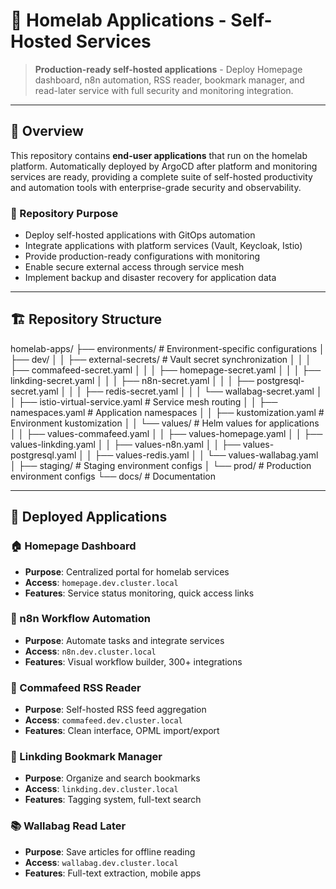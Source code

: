 # 🚀 Homelab Applications - Self-Hosted Services

> **Production-ready self-hosted applications** - Deploy Homepage dashboard, n8n automation, RSS reader, bookmark manager, and read-later service with full security and monitoring integration.

---

## 📖 Overview

This repository contains **end-user applications** that run on the homelab platform. Automatically deployed by ArgoCD after platform and monitoring services are ready, providing a complete suite of self-hosted productivity and automation tools with enterprise-grade security and observability.

### 🎯 Repository Purpose

- Deploy self-hosted applications with GitOps automation
- Integrate applications with platform services (Vault, Keycloak, Istio)
- Provide production-ready configurations with monitoring
- Enable secure external access through service mesh
- Implement backup and disaster recovery for application data

---

## 🏗️ Repository Structure

homelab-apps/
├── environments/                    # Environment-specific configurations
│   ├── dev/
│   │   ├── external-secrets/       # Vault secret synchronization
│   │   │   ├── commafeed-secret.yaml
│   │   │   ├── homepage-secret.yaml
│   │   │   ├── linkding-secret.yaml
│   │   │   ├── n8n-secret.yaml
│   │   │   ├── postgresql-secret.yaml
│   │   │   ├── redis-secret.yaml
│   │   │   └── wallabag-secret.yaml
│   │   ├── istio-virtual-service.yaml  # Service mesh routing
│   │   ├── namespaces.yaml          # Application namespaces
│   │   ├── kustomization.yaml       # Environment kustomization
│   │   └── values/                  # Helm values for applications
│   │       ├── values-commafeed.yaml
│   │       ├── values-homepage.yaml
│   │       ├── values-linkding.yaml
│   │       ├── values-n8n.yaml
│   │       ├── values-postgresql.yaml
│   │       ├── values-redis.yaml
│   │       └── values-wallabag.yaml
│   ├── staging/                     # Staging environment configs
│   └── prod/                       # Production environment configs
└── docs/                           # Documentation

---

## 🚀 Deployed Applications

### 🏠 Homepage Dashboard

- **Purpose**: Centralized portal for homelab services
- **Access**: `homepage.dev.cluster.local`
- **Features**: Service status monitoring, quick access links

### 🔄 n8n Workflow Automation

- **Purpose**: Automate tasks and integrate services
- **Access**: `n8n.dev.cluster.local`
- **Features**: Visual workflow builder, 300+ integrations

### 📰 Commafeed RSS Reader

- **Purpose**: Self-hosted RSS feed aggregation
- **Access**: `commafeed.dev.cluster.local`
- **Features**: Clean interface, OPML import/export

### 🔖 Linkding Bookmark Manager

- **Purpose**: Organize and search bookmarks
- **Access**: `linkding.dev.cluster.local`
- **Features**: Tagging system, full-text search

### 📚 Wallabag Read Later

- **Purpose**: Save articles for offline reading
- **Access**: `wallabag.dev.cluster.local`
- **Features**: Full-text extraction, mobile apps